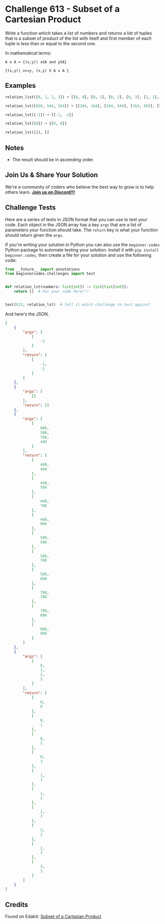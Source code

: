 # Challenge 613 - Subset of a Cartesian Product


Write a function which takes a list of numbers and returns a list of tuples that is a subset of product of the list with itself and first member of each tuple is less than or equal to the second one.

In mathematical terms:
```
A x A = {(x,y)| x∈A and y∈A}

{(x,y)| x>=y, (x,y) ∈ A x A }
```
## Examples
```python
relation_list([0, 1, 2, 3]) ➞ [[0, 0], [0, 1], [0, 2], [0, 3], [1, 1], [1, 2], [1, 3], [2, 2], [2, 3]]

relation_lst([858, 544, 164]) ➞ [[164, 164], [164, 544], [164, 858], [544, 544], [544, 858], [858, 858]]

relation_lst([-1]) ➞ [[-1, -1]]

relation_lst([0]) ➞ [[0, 0]]

relation_lst([]), []
```
## Notes

- The result should be in ascending order.

## Join Us & Share Your Solution

We're a community of coders who believe the best way to grow is to help others learn. **[Join us on Discord!!!](https://discord.gg/sfHykntuGy)**

## Challenge Tests

Here are a series of tests in JSON format that you can use to test your code. Each object in the JSON array has a key `args` that are a list of parameters your function should take. The `return` key is what your function should return given the `args`. 

If you're writing your solution in Python you can also use the `beginner.codes` Python package to automate testing your solution. Install it with `pip install beginner.codes`, then create a file for your solution and use the following code:
```python
from __future__ import annotations
from beginnercodes.challenges import test


def relation_lst(numbers: list[int]) -> list[list[int]]:
    return []  # Put your code here!!!


test(613, relation_lst)  # Tell it which challenge to test against
```
And here's the JSON.
```json
[
    {
        "args": [
            [
                -1
            ]
        ],
        "return": [
            [
                -1,
                -1
            ]
        ]
    },
    {
        "args": [
            []
        ],
        "return": []
    },
    {
        "args": [
            [
                806,
                586,
                788,
                440
            ]
        ],
        "return": [
            [
                440,
                440
            ],
            [
                440,
                586
            ],
            [
                440,
                788
            ],
            [
                440,
                806
            ],
            [
                586,
                586
            ],
            [
                586,
                788
            ],
            [
                586,
                806
            ],
            [
                788,
                788
            ],
            [
                788,
                806
            ],
            [
                806,
                806
            ]
        ]
    },
    {
        "args": [
            [
                0,
                1,
                2,
                3
            ]
        ],
        "return": [
            [
                0,
                0
            ],
            [
                0,
                1
            ],
            [
                0,
                2
            ],
            [
                0,
                3
            ],
            [
                1,
                1
            ],
            [
                1,
                2
            ],
            [
                1,
                3
            ],
            [
                2,
                2
            ],
            [
                2,
                3
            ],
            [
                3,
                3
            ]
        ]
    }
]
```
## Credits

Found on Edabit: [Subset of a Cartasian Product](https://edabit.com/challenge/H6J4o4jqGbffYXe3Y)
